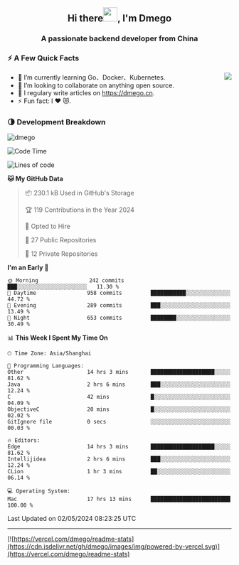 <h2 align="center">Hi there<img src="https://cdn.jsdelivr.net/gh/dmego/images/img/Hi.gif" height="32" />, I'm Dmego </h2>
<h3 align="center">A passionate backend developer from China</h3>

### ⚡️ A Few Quick Facts

<img align="right" src="https://readme-stats-dmego.vercel.app/api?username=dmego&show_icons=true&icon_color=1573B3&hide_title=true&text_color=718096&bg_color=00000000&hide_border=true"/>

<ul>
    <li> 🌱 I’m currently learning Go、Docker、Kubernetes.</li>
    <li> 👯 I’m looking to collaborate on anything open source.</li>
    <li> 📝 I regulary write articles on <a href="https://dmego.cn">https://dmego.cn</a>.</li>
    <li> ⚡ Fun fact: I ❤️ 😻.</li>
</ul>

### 🌗 Development Breakdown

<img src="https://komarev.com/ghpvc/?username=dmego" alt="dmego" />

<!--START_SECTION:waka-->
![Code Time](http://img.shields.io/badge/Code%20Time-2%2C714%20hrs%2012%20mins-blue)

![Lines of code](https://img.shields.io/badge/From%20Hello%20World%20I%27ve%20Written-688.2%20thousand%20lines%20of%20code-blue)

**🐱 My GitHub Data** 

> 📦 230.1 kB Used in GitHub's Storage 
 > 
> 🏆 119 Contributions in the Year 2024
 > 
> 💼 Opted to Hire
 > 
> 📜 27 Public Repositories 
 > 
> 🔑 12 Private Repositories 
 > 
**I'm an Early 🐤** 

```text
🌞 Morning                242 commits         ███░░░░░░░░░░░░░░░░░░░░░░   11.30 % 
🌆 Daytime                958 commits         ███████████░░░░░░░░░░░░░░   44.72 % 
🌃 Evening                289 commits         ███░░░░░░░░░░░░░░░░░░░░░░   13.49 % 
🌙 Night                  653 commits         ████████░░░░░░░░░░░░░░░░░   30.49 % 
```


📊 **This Week I Spent My Time On** 

```text
🕑︎ Time Zone: Asia/Shanghai

💬 Programming Languages: 
Other                    14 hrs 3 mins       ████████████████████░░░░░   81.62 % 
Java                     2 hrs 6 mins        ███░░░░░░░░░░░░░░░░░░░░░░   12.24 % 
C                        42 mins             █░░░░░░░░░░░░░░░░░░░░░░░░   04.09 % 
ObjectiveC               20 mins             █░░░░░░░░░░░░░░░░░░░░░░░░   02.02 % 
GitIgnore file           0 secs              ░░░░░░░░░░░░░░░░░░░░░░░░░   00.03 % 

🔥 Editors: 
Edge                     14 hrs 3 mins       ████████████████████░░░░░   81.62 % 
Intellijidea             2 hrs 6 mins        ███░░░░░░░░░░░░░░░░░░░░░░   12.24 % 
CLion                    1 hr 3 mins         ██░░░░░░░░░░░░░░░░░░░░░░░   06.14 % 

💻 Operating System: 
Mac                      17 hrs 13 mins      █████████████████████████   100.00 % 
```


 Last Updated on 02/05/2024 08:23:25 UTC
<!--END_SECTION:waka-->

---

[![https://vercel.com/dmego/readme-stats](https://cdn.jsdelivr.net/gh/dmego/images/img/powered-by-vercel.svg)](https://vercel.com/dmego/readme-stats)

